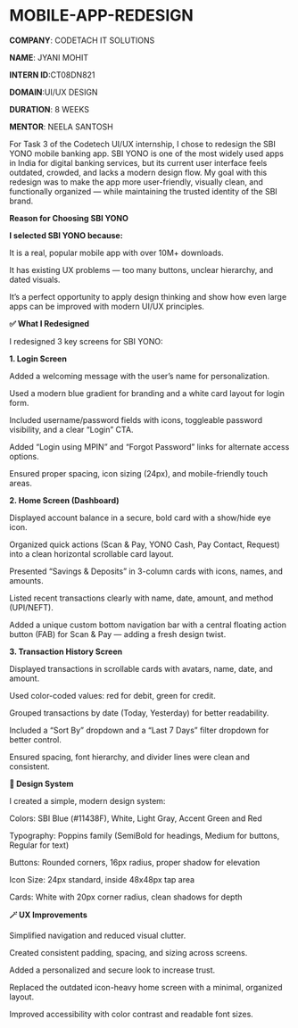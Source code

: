 # MOBILE-APP-REDESIGN

**COMPANY**: CODETACH IT SOLUTIONS

**NAME**: JYANI MOHIT

**INTERN ID**:CT08DN821

**DOMAIN**:UI/UX DESIGN

**DURATION**: 8 WEEKS

**MENTOR**: NEELA SANTOSH

For Task 3 of the Codetech UI/UX internship, I chose to redesign the SBI YONO mobile banking app. SBI YONO is one of the most widely used apps in India for digital banking services, but its current user interface feels outdated, crowded, and lacks a modern design flow. My goal with this redesign was to make the app more user-friendly, visually clean, and functionally organized — while maintaining the trusted identity of the SBI brand.

**Reason for Choosing SBI YONO**

**I selected SBI YONO because:**

  It is a real, popular mobile app with over 10M+ downloads.

  It has existing UX problems — too many buttons, unclear hierarchy, and dated visuals.

It’s a perfect opportunity to apply design thinking and show how even large apps can be improved with modern UI/UX principles.

**✅ What I Redesigned**

I redesigned 3 key screens for SBI YONO:

**1. Login Screen**

Added a welcoming message with the user’s name for personalization.

Used a modern blue gradient for branding and a white card layout for login form.

Included username/password fields with icons, toggleable password visibility, and a clear “Login” CTA.

Added “Login using MPIN” and “Forgot Password” links for alternate access options.

Ensured proper spacing, icon sizing (24px), and mobile-friendly touch areas.

**2. Home Screen (Dashboard)**

Displayed account balance in a secure, bold card with a show/hide eye icon.

Organized quick actions (Scan & Pay, YONO Cash, Pay Contact, Request) into a clean horizontal scrollable card layout.

Presented “Savings & Deposits” in 3-column cards with icons, names, and amounts.

Listed recent transactions clearly with name, date, amount, and method (UPI/NEFT).

Added a unique custom bottom navigation bar with a central floating action button (FAB) for Scan & Pay — adding a fresh design twist.

**3. Transaction History Screen**

Displayed transactions in scrollable cards with avatars, name, date, and amount.

Used color-coded values: red for debit, green for credit.

Grouped transactions by date (Today, Yesterday) for better readability.

Included a “Sort By” dropdown and a “Last 7 Days” filter dropdown for better control.

Ensured spacing, font hierarchy, and divider lines were clean and consistent.

**🧠 Design System**

I created a simple, modern design system:

Colors: SBI Blue (#11438F), White, Light Gray, Accent Green and Red

Typography: Poppins family (SemiBold for headings, Medium for buttons, Regular for text)

Buttons: Rounded corners, 16px radius, proper shadow for elevation

Icon Size: 24px standard, inside 48x48px tap area

Cards: White with 20px corner radius, clean shadows for depth

**🪄 UX Improvements**

Simplified navigation and reduced visual clutter.

Created consistent padding, spacing, and sizing across screens.

Added a personalized and secure look to increase trust.

Replaced the outdated icon-heavy home screen with a minimal, organized layout.

Improved accessibility with color contrast and readable font sizes.

